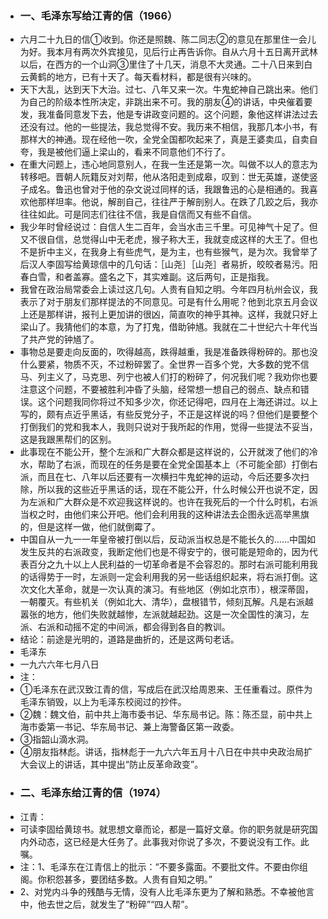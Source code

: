 - ### 一、毛泽东写给江青的信（1966）
- 六月二十九日的信①收到。你还是照魏、陈二同志②的意见在那里住一会儿为好。我本月有两次外宾接见，见后行止再告诉你。自从六月十五日离开武林以后，在西方的一个山洞③里住了十几天，消息不大灵通。二十八日来到白云黄鹤的地方，已有十天了。每天看材料，都是很有兴味的。
- 天下大乱，达到天下大治。过七、八年又来一次。牛鬼蛇神自己跳出来。他们为自己的阶级本性所决定，非跳出来不可。我的朋友④的讲话，中央催着要发，我准备同意发下去，他是专讲政变问题的。这个问题，象他这样讲法过去还没有过。他的一些提法，我总觉得不安。我历来不相信，我那几本小书，有那样大的神通。现在经他一吹，全党全国都吹起来了，真是王婆卖瓜，自卖自夸，我是被他们逼上梁山的，看来不同意他们不行了。
- 在重大问题上，违心地同意别人，在我一生还是第一次。叫做不以人的意志为转移吧。晋朝人阮籍反对刘帮，他从洛阳走到成皋，叹到：世无英雄，遂使竖子成名。鲁迅也曾对于他的杂文说过同样的话，我跟鲁迅的心是相通的。我喜欢他那样坦率。他说，解剖自己，往往严于解剖别人。在跌了几跤之后，我亦往往如此。可是同志们往往不信，我是自信而又有些不自信。
- 我少年时曾经说过：自信人生二百年，会当水击三千里。可见神气十足了。但又不很自信，总觉得山中无老虎，猴子称大王，我就变成这样的大王了。但也不是折中主义，在我身上有些虎气，是为主，也有些猴气，是为次。我曾举了后汉人李固写给黄琼信中的几句话：［山尧］［山尧］者易折，皎皎者易污。阳春白雪，和者盖寡。盛名之下，其实难副。这后两句，正是指我。
- 我曾在政治局常委会上读过这几句。人贵有自知之明。今年四月杭州会议，我表示了对于朋友们那样提法的不同意见。可是有什么用呢？他到北京五月会议上还是那样讲，报刊上更加讲的很凶，简直吹的神乎其神。这样，我就只好上梁山了。我猜他们的本意，为了打鬼，借助钟馗。我就在二十世纪六十年代当了共产党的钟馗了。
- 事物总是要走向反面的，吹得越高，跌得越重，我是准备跌得粉碎的。那也没什么要紧，物质不灭，不过粉碎罢了。全世界一百多个党，大多数的党不信马、列主义了，马克思、列宁也被人们打的粉碎了，何况我们呢？我劝你也要注意这个问题，不要被胜利冲昏了头脑，经常想一想自己的弱点、缺点和错误。这个问题我同你将过不知多少次，你还记得吧，四月在上海还讲过。以上写的，颇有点近乎黑话，有些反党分子，不正是这样说的吗？但他们是要整个打倒我们的党和我本人，我则只说对于我所起的作用，觉得一些提法不妥当，这是我跟黑帮们的区别。
- 此事现在不能公开，整个左派和广大群众都是这样说的，公开就泼了他们的冷水，帮助了右派，而现在的任务是要在全党全国基本上（不可能全部）打倒右派，而且在七、八年以后还要有一次横扫牛鬼蛇神的运动，今后还要多次扫除，所以我的这些近乎黑话的话，现在不能公开，什么时候公开也说不定，因为左派和广大群众是不欢迎我这样说的。也许在我死后的一个什么时机，右派当权之时，由他们来公开吧。他们会利用我的这种讲法去企图永远高举黑旗的，但是这样一做，他们就倒霉了。
- 中国自从一九一一年皇帝被打倒以后，反动派当权总是不能长久的……中国如发生反共的右派政变，我断定他们也是不得安宁的，很可能是短命的，因为代表百分之九十以上人民利益的一切革命者是不会容忍的。那时右派可能利用我的话得势于一时，左派则一定会利用我的另一些话组织起来，将右派打倒。这次文化大革命，就是一次认真的演习。有些地区（例如北京市），根深蒂固，一朝覆灭。有些机关（例如北大、清华），盘根错节，倾刻瓦解。凡是右派越嚣张的地方，他们失败就越惨，左派就越起劲。这是一次全国性的演习，左派、右派和动摇不定的中间派，都会得到各自的教训。
- 结论：前途是光明的，道路是曲折的，还是这两句老话。
- 毛泽东
- 一九六六年七月八日
- 注：
- ①毛泽东在武汉致江青的信，写成后在武汉给周恩来、王任重看过。原件为毛泽东销毁，以上为毛泽东校阅过的抄件。
- ②魏：魏文伯，前中共上海市委书记、华东局书记。陈：陈丕显，前中共上海市委第一书记、华东局书记、兼上海警备区第一政委。
- ③指韶山滴水洞。
- ④朋友指林彪。讲话，指林彪于一九六六年五月十八日在中共中央政治局扩大会议上的讲话，其中提出“防止反革命政变”。
- ### 二、毛泽东给江青的信（1974）
- 江青：
- 可读李固给黄琼书。就思想文章而论，都是一篇好文章。你的职务就是研究国内外动态，这已经是大任务了。此事我对你说了多次，不要说没有工作。此嘱。
- 注：1、毛泽东在江青信上的批示：“不要多露面。不要批文件。不要由你组阁。你积怨甚多，要团结多数。人贵有自知之明。”
- 2、对党内斗争的残酷与无情，没有人比毛泽东更为了解和熟悉。不幸被他言中，他去世之后，就发生了“粉碎”“四人帮”。
